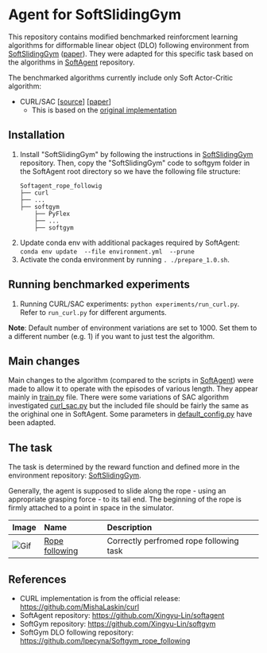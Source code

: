 # Agent for SoftSlidingGym
This repository contains modified benchmarked reinforcment learning algorithms for difformable linear object (DLO) following environment from [SoftSlidingGym](https://github.com/lpecyna/SoftSlidingGym) ([paper](https://arxiv.org/abs/2204.00117)). They were adapted for this specific task based on the algorithms in [SoftAgent](https://github.com/Xingyu-Lin/softagent) repository.

The benchmarked algorithms currently include only Soft Actor-Critic algorithm:
* CURL/SAC [[source](./curl)] [[paper](https://proceedings.icml.cc/static/paper_files/icml/2020/5951-Paper.pdf)] 
    * This is based on the [original implementation](https://github.com/MishaLaskin/curl)

## Installation 

1. Install "SoftSlidingGym" by following the instructions in [SoftSlidingGym](https://github.com/lpecyna/SoftSlidingGym) repository. Then, copy the "SoftSlidingGym" code to softgym folder in the SoftAgent root directory so we have the following file structure:
    ```
    Softagent_rope_followig
    ├── curl
    ├── ...
    ├── softgym
        ├── PyFlex
        ├── ...
        ├── softgym
    ```
2. Update conda env with additional packages required by SoftAgent: `conda env update  --file environment.yml  --prune`
3. Activate the conda environment by running `. ./prepare_1.0.sh`.

## Running benchmarked experiments

1. Running CURL/SAC experiments: `python experiments/run_curl.py`. Refer to `run_curl.py` for different arguments.

**Note**: Default number of environment variations are set to 1000. Set them to a different number (e.g. 1) if you want to just test the algorithm.

## Main changes

Main changes to the algorithm (compared to the scripts in [SoftAgent](https://github.com/Xingyu-Lin/softagent)) were made to allow it to operate with the episodes of various length. They appear mainly in [train.py](./curl/train.py) file. There were some variations of SAC algorithm investigated [curl_sac.py](./curl/curl_sac.py) but the included file should be fairly the same as the orighinal one in SoftAgent. Some parameters in [default_config.py](./curl/default_config.py) have been adapted.

## The task

The task is determined by the reward function and defined more in the environment repository: [SoftSlidingGym](https://github.com/lpecyna/SoftSlidingGym).

Generally, the agent is supposed to slide along the rope - using an appropriate grasping force - to its tail end. The beginning of the rope is firmly attached to a point in space in the simulator.

| Image                                    | Name                                                                                               | Description                             |
|------------------------------------------|:---------------------------------------------------------------------------------------------------|:----------------------------------------|
| ![Gif](./examples/Reach_end_hold.gif) | [Rope following](https://github.com/lpecyna/Softgym_rope_following/softgym/envs/rope_following.py) | Correctly perfromed rope following task |


## References
- CURL implementation is from the official release: https://github.com/MishaLaskin/curl
- SoftAgent repository: https://github.com/Xingyu-Lin/softagent
- SoftGym repository: https://github.com/Xingyu-Lin/softgym
- SoftGym DLO following repository: https://github.com/lpecyna/Softgym_rope_following
